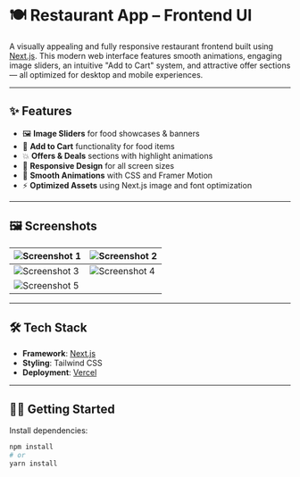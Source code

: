 # 🍽️ Restaurant App – Frontend UI

A visually appealing and fully responsive restaurant frontend built using [Next.js](https://nextjs.org). This modern web interface features smooth animations, engaging image sliders, an intuitive "Add to Cart" system, and attractive offer sections — all optimized for desktop and mobile experiences.

---

## ✨ Features

- 🖼️ **Image Sliders** for food showcases & banners  
- 🛒 **Add to Cart** functionality for food items  
- 💥 **Offers & Deals** sections with highlight animations  
- 📱 **Responsive Design** for all screen sizes  
- 🎨 **Smooth Animations** with CSS and Framer Motion  
- ⚡ **Optimized Assets** using Next.js image and font optimization  

---

## 🖼️ Screenshots

| ![Screenshot 1](https://media.licdn.com/dms/image/v2/D5622AQEWs6RZKPumPg/feedshare-shrink_2048_1536/B56ZfHAsvYHEAs-/0/1751390539745?e=1755129600&v=beta&t=u41FUXYM6q4NnJlqOSgI37l44lLrqBJwTlo9iJ2lrZ0) | ![Screenshot 2](https://media.licdn.com/dms/image/v2/D5622AQF5c3CsMGQ_1w/feedshare-shrink_2048_1536/B56ZfHAsvhGoAo-/0/1751390539719?e=1755129600&v=beta&t=iEk-zSv5y7dcir0UMu41P293PBuyjQIsamPq1JG2qTU) |
| --- | --- |
| ![Screenshot 3](https://media.licdn.com/dms/image/v2/D5622AQHZSHtkqMoJ6g/feedshare-shrink_2048_1536/B56ZfHAsvmHEAo-/0/1751390539546?e=1755129600&v=beta&t=L14FYqZ-_oBP6ijmfu2sm-Z5pZnWADR5AKeWiU0W7Ec) | ![Screenshot 4](https://media.licdn.com/dms/image/v2/D5622AQHBSFqRkXgIsw/feedshare-shrink_2048_1536/B56ZfHAsvvHoBI-/0/1751390539524?e=1755129600&v=beta&t=QFU7kr4PZtgPKmp7jaYlI3yoMWk6zt7Z9RcKzzglkwc) |
| ![Screenshot 5](https://media.licdn.com/dms/image/v2/D5622AQH_dhvACRlCzg/feedshare-shrink_2048_1536/B56ZfHAsvUG0A0-/0/1751390539522?e=1755129600&v=beta&t=QDc6T4-Uy3KOopzmFGVr9vsMFL6Bm7_e67oYxONPkUs) |  |

---

## 🛠️ Tech Stack

- **Framework**: [Next.js](https://nextjs.org)  
- **Styling**: Tailwind CSS  
- **Deployment**: [Vercel](https://vercel.com)  

---

## 🧑‍🍳 Getting Started

Install dependencies:

```bash
npm install
# or
yarn install
